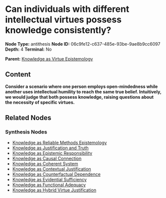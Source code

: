 # Can individuals with different intellectual virtues possess knowledge consistently?

**Node Type:** antithesis
**Node ID:** 06c9fe12-c637-485e-93be-9ae8b9cc6097
**Depth:** 4
**Terminal:** No

**Parent:** [Knowledge as Virtue Epistemology](knowledge-as-virtue-epistemology-synthesis-e70609b7-df08-451f-b0c0-43ed6d6ae6d0.md)

## Content

**Consider a scenario where one person employs open-mindedness while another uses intellectual humility to reach the same true belief. Intuitively, we would judge that both possess knowledge, raising questions about the necessity of specific virtues.**

## Related Nodes

### Synthesis Nodes

- [Knowledge as Reliable Methods Epistemology](knowledge-as-reliable-methods-epistemology-synthesis-5177ae09-6524-4501-930d-9f72e0559fbe.md)
- [Knowledge as Justification and Truth](knowledge-as-justification-and-truth-synthesis-0f2ec9f8-0fb9-4cf6-94a2-ccbd6ee4ef60.md)
- [Knowledge as Epistemic Responsibility](knowledge-as-epistemic-responsibility-synthesis-6395bdc0-709a-4501-9a9b-830d68c9f2d8.md)
- [Knowledge as Causal Connection](knowledge-as-causal-connection-synthesis-2c2fd35d-68a1-4d0c-89e2-6b9db3d8fa7c.md)
- [Knowledge as Coherent System](knowledge-as-coherent-system-synthesis-3552a8eb-475b-4b26-9efc-4ee6c46997a3.md)
- [Knowledge as Contextual Justification](knowledge-as-contextual-justification-synthesis-e6cd8508-cfcc-4d24-bee2-7fa0519cdaf1.md)
- [Knowledge as Counterfactual Dependence](knowledge-as-counterfactual-dependence-synthesis-f9ec6065-5af7-41cc-a168-369b2afe91b3.md)
- [Knowledge as Evidential Sufficiency](knowledge-as-evidential-sufficiency-synthesis-6ec3d400-fcff-4132-9d43-155981bb5719.md)
- [Knowledge as Functional Adequacy](knowledge-as-functional-adequacy-synthesis-6aef7070-280f-47fc-ac7f-5ef164de80e3.md)
- [Knowledge as Hybrid Virtue Justification](knowledge-as-hybrid-virtue-justification-synthesis-866afd7b-873f-48ff-933b-5d73f96b3afc.md)
